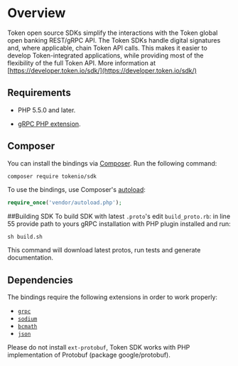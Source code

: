 Overview
========
Token open source SDKs simplify the interactions with the Token global open banking REST/gRPC API.
The Token SDKs handle digital signatures and, where applicable, chain Token API calls. This makes
it easier to develop Token-integrated applications, while providing most of the flexibility of
the full Token API.
More information at [https://developer.token.io/sdk/](https://developer.token.io/sdk/)

## Requirements

* PHP 5.5.0 and later.

* [gRPC PHP extension](https://grpc.io/docs/quickstart/php.html#install-the-grpc-php-extension).

## Composer

You can install the bindings via [Composer](http://getcomposer.org/). Run the following command:

```bash
composer require tokenio/sdk
```

To use the bindings, use Composer's [autoload](https://getcomposer.org/doc/01-basic-usage.md#autoloading):

```php
require_once('vendor/autoload.php');
```
##Building SDK
To build SDK with latest `.proto`'s edit `build_proto.rb`: in line 55 provide path to yours gRPC installation 
with PHP plugin installed and run:

```sh build.sh```

This command will download latest protos, run tests and generate documentation.
## Dependencies

The bindings require the following extensions in order to work properly:

- [`grpc`](https://grpc.io/docs/quickstart/php.html)
- [`sodium`](http://php.net/manual/en/book.sodium.php)
- [`bcmath`](http://php.net/manual/en/book.bc.php)
- [`json`](http://php.net/manual/en/book.json.php)

Please do not install `ext-protobuf`, Token SDK works with PHP implementation of Protobuf (package google/protobuf).
